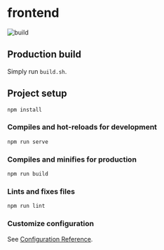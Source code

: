 # frontend

![build](https://github.com/Kode-Collektiv/frontend/workflows/build/badge.svg)

## Production build
Simply run ``build.sh``.

## Project setup
```
npm install
```

### Compiles and hot-reloads for development
```
npm run serve
```

### Compiles and minifies for production
```
npm run build
```

### Lints and fixes files
```
npm run lint
```

### Customize configuration
See [Configuration Reference](https://cli.vuejs.org/config/).
